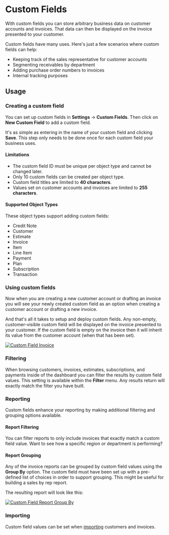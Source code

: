 # Custom Fields

With custom fields you can store arbitrary business data on customer accounts and invoices. That data can then be displayed on the invoice presented to your customer.

Custom fields have many uses. Here's just a few scenarios where custom fields can help:

- Keeping track of the sales representative for customer accounts
- Segmenting receivables by department
- Adding purchase order numbers to invoices
- Internal tracking purposes

## Usage

### Creating a custom field

You can set up custom fields in **Settings** &rarr; **Custom Fields**. Then click on **New Custom Field** to add a custom field.

It's as simple as entering in the name of your custom field and clicking **Save**. This step only needs to be done once for each custom field your business uses.

#### Limitations

- The custom field ID must be unique per object type and cannot be changed later.
- Only 10 custom fields can be created per object type.
- Custom field titles are limited to **40 characters**.
- Values set on customer accounts and invoices are limited to **255 characters**.

#### Supported Object Types

These object types support adding custom fields:
- Credit Note
- Customer
- Estimate
- Invoice
- Item
- Line Item
- Payment
- Plan
- Subscription
- Transaction

### Using custom fields

Now when you are creating a new customer account or drafting an invoice you will see your newly created custom field as an option when creating a customer account or drafting a new invoice.

And that's all it takes to setup and deploy custom fields. Any non-empty, customer-visible custom field will be displayed on the invoice presented to your customer. If the custom field is empty on the invoice then it will inherit its value from the customer account (when that has been set).

[![Custom Field Invoice](/docs/img/custom-field-invoice.png)](/docs/img/custom-field-invoice.png)

### Filtering

When browsing customers, invoices, estimates, subscriptions, and payments inside of the dashboard you can filter the results by custom field values. This setting is available within the **Filter** menu. Any results return will exactly match the filter you have built.

### Reporting

Custom fields enhance your reporting by making additional filtering and grouping options available.

#### Report Filtering

You can filter reports to only include invoices that exactly match a custom field value. Want to see how a specific region or department is performing?

#### Report Grouping

Any of the invoice reports can be grouped by custom field values using the **Group By** option. The custom field must have been set up with a pre-defined list of choices in order to support grouping. This might be useful for building a sales by rep report.

The resulting report will look like this:

[![Custom Field Report Group By](/docs/img/custom-field-grouped-report-sales.png)](/docs/img/custom-field-grouped-report-sales.png)

### Importing

Custom field values can be set when [importing](/resources/docs/guides/importing-data) customers and invoices.